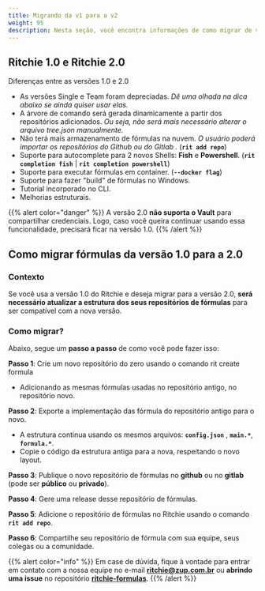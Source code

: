 ```yaml
---
title: Migrando da v1 para a v2
weight: 95
description: Nesta seção, você encontra informações de como migrar de versão no Ritchie. 
---
```


## Ritchie 1.0 e Ritchie 2.0

Diferenças entre as versões 1.0 e 2.0

* As versões Single e Team foram depreciadas.  _Dê uma olhada na dica abaixo se ainda quiser usar elas._
* A árvore de comando será gerada dinamicamente a partir dos repositórios adicionados. _Ou seja, não será mais necessário alterar o arquivo tree.json manualmente._
* Não terá mais armazenamento de fórmulas na nuvem.  _O usuário poderá importar os repositórios do Github ou do Gitlab ._ \(**`rit add repo`**\) 
* Suporte para autocomplete para 2 novos Shells: **Fish** e **Powershell**. \(**`rit completion fish`** \| **`rit completion powershell`**\)
* Suporte para executar fórmulas em container. \(**`--docker flag`**\)
* Suporte para fazer "build" de  fórmulas no Windows.
* Tutorial incorporado no CLI.
* Melhorias estruturais.

{{% alert color="danger" %}}
A versão 2.0 **não suporta o Vault** para compartilhar credenciais. Logo, caso você queira continuar usando essa funcionalidade, precisará ficar na versão 1.0.
{{% /alert %}}

## Como migrar fórmulas da versão 1.0 para a 2.0

### **Contexto**

Se você usa a versão 1.0 do Ritchie e deseja migrar para a versão 2.0, **será necessário atualizar a estrutura dos seus repositórios de fórmulas** para ser compatível com a nova versão.

### Como migrar?

Abaixo, segue um **passo a passo** de como você pode fazer isso:

**Passo 1**: Crie um novo repositório do zero usando o comando rit create formula

* Adicionando as mesmas fórmulas usadas no repositório antigo, no repositório novo.

**Passo 2**: Exporte a implementação das  fórmula do repositório antigo para o novo.

* A estrutura continua usando os mesmos arquivos: **`config.json`** , **`main.*`**, **`formula.*`**.
* Copie o código da estrutura antiga para a nova, respeitando o novo layout.

**Passo 3**: Publique o novo repositório de fórmulas no **github** ou no **gitlab** \(pode ser **público** ou **privado**\).

**Passo 4**: Gere uma release desse repositório de fórmulas.

**Passo 5**: Adicione o repositório de fórmulas no Ritchie usando o comando **`rit add repo`**.

**Passo 6**: Compartilhe seu repositório de fórmula com sua equipe, seus colegas ou a comunidade.

{{% alert color="info" %}}
Em case de dúvida, fique à vontade para entrar em contato com a nossa equipe no e-mail **ritchie@zup.com.br** ou **abrindo uma issue** no repositório [**ritchie-formulas**](https://github.com/ZupIT/ritchie-formulas).
{{% /alert %}}
